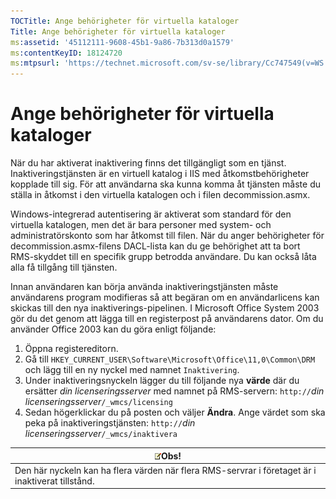 ```yaml
---
TOCTitle: Ange behörigheter för virtuella kataloger
Title: Ange behörigheter för virtuella kataloger
ms:assetid: '45112111-9608-45b1-9a86-7b313d0a1579'
ms:contentKeyID: 18124720
ms:mtpsurl: 'https://technet.microsoft.com/sv-se/library/Cc747549(v=WS.10)'
---
```


Ange behörigheter för virtuella kataloger
=========================================

När du har aktiverat inaktivering finns det tillgängligt som en tjänst. Inaktiveringstjänsten är en virtuell katalog i IIS med åtkomstbehörigheter kopplade till sig. För att användarna ska kunna komma åt tjänsten måste du ställa in åtkomst i den virtuella katalogen och i filen decommission.asmx.

Windows-integrerad autentisering är aktiverat som standard för den virtuella katalogen, men det är bara personer med system- och administratörskonto som har åtkomst till filen. När du anger behörigheter för decommission.asmx-filens DACL-lista kan du ge behörighet att ta bort RMS-skyddet till en specifik grupp betrodda användare. Du kan också låta alla få tillgång till tjänsten.

Innan användaren kan börja använda inaktiveringstjänsten måste användarens program modifieras så att begäran om en användarlicens kan skickas till den nya inaktiverings-pipelinen. I Microsoft Office System 2003 gör du det genom att lägga till en registerpost på användarens dator. Om du använder Office 2003 kan du göra enligt följande:

1.  Öppna registereditorn.
2.  Gå till `HKEY_CURRENT_USER\Software\Microsoft\Office\11,0\Common\DRM` och lägg till en ny nyckel med namnet `Inaktivering`.
3.  Under inaktiveringsnyckeln lägger du till följande nya **värde** där du ersätter *din licenseringsserver* med namnet på RMS-servern:
    `http://`*din licenseringsserver*`/_wmcs/licensing`
4.  Sedan högerklickar du på posten och väljer **Ändra**. Ange värdet som ska peka på inaktiveringstjänsten:
    `http://`*din licenseringsserver*`/_wmcs/inaktivera`

| ![](images/Cc747549.note(WS.10).gif)Obs!                             |
|---------------------------------------------------------------------------------------------------|
| Den här nyckeln kan ha flera värden när flera RMS-servrar i företaget är i inaktiverat tillstånd. |
